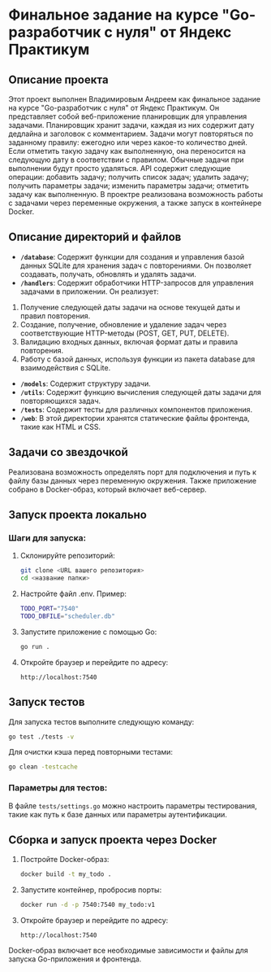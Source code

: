 # Финальное задание на курсе "Go-разработчик с нуля" от Яндекс Практикум

## Описание проекта

Этот проект выполнен Владимировым Андреем как финальное задание на курсе "Go-разработчик с нуля" от Яндекс Практикум. Он представляет собой веб-приложение планировщик для управления задачами. Планировщик хранит задачи, каждая из них содержит дату дедлайна и заголовок с комментарием. Задачи могут повторяться по заданному правилу: ежегодно или через какое-то количество дней. Если отметить такую задачу как выполненную, она переносится на следующую дату в соответствии с правилом. Обычные задачи при выполнении будут просто удаляться. 
API содержит следующие операции:
добавить задачу;
получить список задач;
удалить задачу;
получить параметры задачи;
изменить параметры задачи;
отметить задачу как выполненную.
В проектре реализована возможность работы с задачами через переменные окружения, а также запуск в контейнере Docker.

## Описание директорий и файлов

-   **`/database`**: Содержит функции для создания и управления базой данных SQLite для хранения задач с повторениями. Он позволяет создавать, получать, обновлять и удалять задачи.
-   **`/handlers`**: Содержит обработчики HTTP-запросов для управления задачами в приложении. Он реализует:
1. Получение следующей даты задачи на основе текущей даты и правил повторения.
2. Создание, получение, обновление и удаление задач через соответствующие HTTP-методы (POST, GET, PUT, DELETE).
3. Валидацию входных данных, включая формат даты и правила повторения.
4. Работу с базой данных, используя функции из пакета database для взаимодействия с SQLite.
-   **`/models`**: Содержит структуру задачи.
-   **`/utils`**: Содержит функцию вычисления следующей даты задачи для повторяющихся задач.
-   **`/tests`**: Содержит тесты для различных компонентов приложения.
-   **`/web`**: В этой директории хранятся статические файлы фронтенда, такие как HTML и CSS.

## Задачи со звездочкой

Реализована возможность определять порт для подключения и путь к файлу базы данных  через переменную окружения. Также приложение собрано в Docker-образ, который включает веб-сервер.

## Запуск проекта локально

### Шаги для запуска:

1. Склонируйте репозиторий:

    ```bash
    git clone <URL вашего репозитория>
    cd <название папки>
    ```
2. Настройте файл .env. Пример:

    ```bash
    TODO_PORT="7540"
    TODO_DBFILE="scheduler.db"
    ```
3. Запустите приложение с помощью Go:

    ```bash
    go run .
    ```

4. Откройте браузер и перейдите по адресу:
    ```
    http://localhost:7540
    ```


## Запуск тестов

Для запуска тестов выполните следующую команду:

```bash
go test ./tests -v
```

Для очистки кэша перед повторными тестами:

```bash
go clean -testcache
```
### Параметры для тестов:

В файле `tests/settings.go` можно настроить параметры тестирования, такие как путь к базе данных или параметры аутентификации.

## Сборка и запуск проекта через Docker

1. Постройте Docker-образ:

    ```bash
    docker build -t my_todo .
    ```

2. Запустите контейнер, пробросив порты:

    ```bash
    docker run -d -p 7540:7540 my_todo:v1
    ```

3. Откройте браузер и перейдите по адресу:
    ```
    http://localhost:7540
    ```

Docker-образ включает все необходимые зависимости и файлы для запуска Go-приложения и фронтенда.

